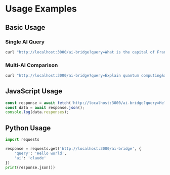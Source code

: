 # Usage Examples

## Basic Usage

### Single AI Query
```bash
curl "http://localhost:3000/ai-bridge?query=What is the capital of France?&ai=gpt"
```

### Multi-AI Comparison
```bash
curl "http://localhost:3000/ai-bridge?query=Explain quantum computing&ai=all"
```

## JavaScript Usage

```javascript
const response = await fetch('http://localhost:3000/ai-bridge?query=Hello&ai=all');
const data = await response.json();
console.log(data.responses);
```

## Python Usage

```python
import requests

response = requests.get('http://localhost:3000/ai-bridge', {
    'query': 'Hello world',
    'ai': 'claude'
})
print(response.json())
```